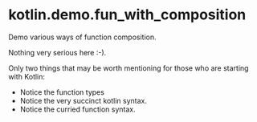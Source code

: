 # kotlin.demo.fun_with_composition
Demo various ways of function composition.

Nothing very serious here :-). 

Only two things that may be worth mentioning for those who are starting with Kotlin: 
* Notice the function types
* Notice the very succinct kotlin syntax.
* Notice the curried function syntax.
